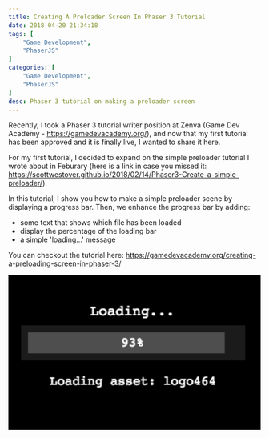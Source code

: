 ```yaml
---
title: Creating A Preloader Screen In Phaser 3 Tutorial
date: 2018-04-20 21:34:18
tags: [
    "Game Development",
    "PhaserJS"
]
categories: [
    "Game Development",
    "PhaserJS"
]
desc: Phaser 3 tutorial on making a preloader screen
---
```


Recently, I took a Phaser 3 tutorial writer position at Zenva (Game Dev Academy - https://gamedevacademy.org/), and now that my first tutorial has been approved and it is finally live, I wanted to share it here.

For my first tutorial, I decided to expand on the simple preloader tutorial I wrote about in Feburary (here is a link in case you missed it: https://scottwestover.github.io/2018/02/14/Phaser3-Create-a-simple-preloader/).

In this tutorial, I show you how to make a simple preloader scene by displaying a progress bar. Then, we enhance the progress bar by adding:
 - some text that shows which file has been loaded
 - display the percentage of the loading bar
 - a simple 'loading...' message

You can checkout the tutorial here: https://gamedevacademy.org/creating-a-preloading-screen-in-phaser-3/

![Phaser 3 preloader screen tutorial](/img/Creating-A-Preloader-Screen-In-Phaser-3-Tutorial/1.png)